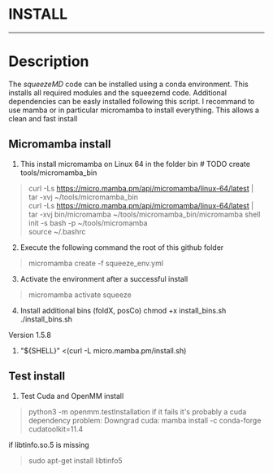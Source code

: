 # INSTALL
***

# Description

The *squeezeMD* code can be installed using a conda environment. This installs
all required modules and the squeezemd code. Additional dependencies can be easly installed
following this script. I recommand to use mamba or in particular micromamba to install
everything. This allows a clean and fast install

## Micromamba install

1. This install micromamba on Linux 64 in the folder bin # TODO create tools/micromamba_bin
> curl -Ls https://micro.mamba.pm/api/micromamba/linux-64/latest | tar -xvj ~/tools/micromamba_bin \
> curl -Ls https://micro.mamba.pm/api/micromamba/linux-64/latest | tar -xvj bin/micromamba
> ~/tools/micromamba_bin/micromamba shell init -s bash -p ~/tools/micromamba \
> source ~/.bashrc
2. Execute the following command the root of this github folder
> micromamba create -f squeeze_env.yml
3. Activate the environment after a successful install
> micromamba activate squeeze
4. Install additional bins (foldX, posCo)
chmod +x install_bins.sh
./install_bins.sh

Version 1.5.8
1. "${SHELL}" <(curl -L micro.mamba.pm/install.sh)



## Test install
1. Test Cuda and OpenMM install
> python3 -m openmm.testInstallation
if it fails it's probably a cuda dependency problem:
Downgrad cuda:
> mamba install -c conda-forge cudatoolkit=11.4

if libtinfo.so.5 is missing
> sudo apt-get install libtinfo5



